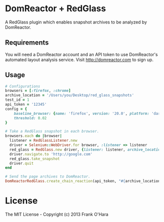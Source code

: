 # DomReactor + RedGlass

A RedGlass plugin which enables snapshot archives to be analyzed by DomReactor.

## Requirements

You will need a DomReactor account and an API token to use DomReactor's automated layout analysis service.  Visit http://domreactor.com to sign up.

## Usage

```ruby
# Configurations
browsers = [:firefox, :chrome]
archive_location = '/Users/you/Desktop/red_glass_snapshots'
test_id = 1
api_token = '12345'
config = {
    baseline_browser: {name: 'firefox', version: '20.0', platform: 'darwin'},
    threshold: 0.02
}

# Take a RedGlass snapshot in each browser.
browsers.each do |browser|
  listener = RedGlassListener.new
  driver = Selenium::WebDriver.for browser, :listener => listener
  red_glass = RedGlass.new driver, {listener: listener, archive_location: archive_location, test_id: test_id}
  driver.navigate.to 'http://google.com'
  red_glass.take_snapshot
  driver.quit
end

# Send the page archives to DomReactor.
DomReactorRedGlass.create_chain_reaction(api_token, "#{archive_location}/#{test_id}", config)
```

# License

The MIT License - Copyright (c) 2013 Frank O'Hara